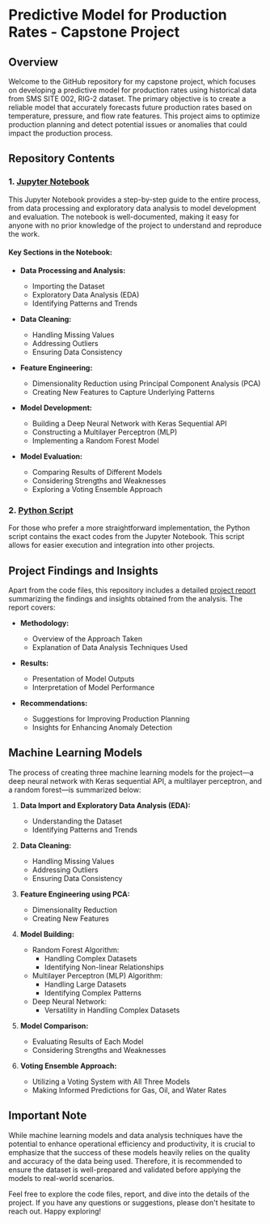 # Predictive Model for Production Rates - Capstone Project

## Overview

Welcome to the GitHub repository for my capstone project, which focuses on developing a predictive model for production rates using historical data from SMS SITE 002, RIG-2 dataset. The primary objective is to create a reliable model that accurately forecasts future production rates based on temperature, pressure, and flow rate features. This project aims to optimize production planning and detect potential issues or anomalies that could impact the production process.

## Repository Contents

### 1. [Jupyter Notebook](https://github.com/Ikenna1011/ai590-capstone-project/blob/main/IOpurum_AAI_590_Capstone_Project.ipynb)

This Jupyter Notebook provides a step-by-step guide to the entire process, from data processing and exploratory data analysis to model development and evaluation. The notebook is well-documented, making it easy for anyone with no prior knowledge of the project to understand and reproduce the work.

#### Key Sections in the Notebook:

- **Data Processing and Analysis:**
  - Importing the Dataset
  - Exploratory Data Analysis (EDA)
  - Identifying Patterns and Trends
  
- **Data Cleaning:**
  - Handling Missing Values
  - Addressing Outliers
  - Ensuring Data Consistency
  
- **Feature Engineering:**
  - Dimensionality Reduction using Principal Component Analysis (PCA)
  - Creating New Features to Capture Underlying Patterns

- **Model Development:**
  - Building a Deep Neural Network with Keras Sequential API
  - Constructing a Multilayer Perceptron (MLP)
  - Implementing a Random Forest Model
  
- **Model Evaluation:**
  - Comparing Results of Different Models
  - Considering Strengths and Weaknesses
  - Exploring a Voting Ensemble Approach

### 2. [Python Script](https://github.com/Ikenna1011/ai590-capstone-project/blob/main/IOpurum_AAI_590_Capstone_Project.py)

For those who prefer a more straightforward implementation, the Python script contains the exact codes from the Jupyter Notebook. This script allows for easier execution and integration into other projects.

## Project Findings and Insights

Apart from the code files, this repository includes a detailed [project report](https://github.com/Ikenna1011/ai590-capstone-project/blob/main/IOpurum_AAI_590_Capstone_Project_report.pdf) summarizing the findings and insights obtained from the analysis. The report covers:

- **Methodology:**
  - Overview of the Approach Taken
  - Explanation of Data Analysis Techniques Used

- **Results:**
  - Presentation of Model Outputs
  - Interpretation of Model Performance

- **Recommendations:**
  - Suggestions for Improving Production Planning
  - Insights for Enhancing Anomaly Detection

## Machine Learning Models

The process of creating three machine learning models for the project—a deep neural network with Keras sequential API, a multilayer perceptron, and a random forest—is summarized below:

1. **Data Import and Exploratory Data Analysis (EDA):**
   - Understanding the Dataset
   - Identifying Patterns and Trends

2. **Data Cleaning:**
   - Handling Missing Values
   - Addressing Outliers
   - Ensuring Data Consistency

3. **Feature Engineering using PCA:**
   - Dimensionality Reduction
   - Creating New Features

4. **Model Building:**
   - Random Forest Algorithm:
     - Handling Complex Datasets
     - Identifying Non-linear Relationships
   - Multilayer Perceptron (MLP) Algorithm:
     - Handling Large Datasets
     - Identifying Complex Patterns
   - Deep Neural Network:
     - Versatility in Handling Complex Datasets

5. **Model Comparison:**
   - Evaluating Results of Each Model
   - Considering Strengths and Weaknesses

6. **Voting Ensemble Approach:**
   - Utilizing a Voting System with All Three Models
   - Making Informed Predictions for Gas, Oil, and Water Rates

## Important Note

While machine learning models and data analysis techniques have the potential to enhance operational efficiency and productivity, it is crucial to emphasize that the success of these models heavily relies on the quality and accuracy of the data being used. Therefore, it is recommended to ensure the dataset is well-prepared and validated before applying the models to real-world scenarios.

Feel free to explore the code files, report, and dive into the details of the project. If you have any questions or suggestions, please don't hesitate to reach out. Happy exploring!
